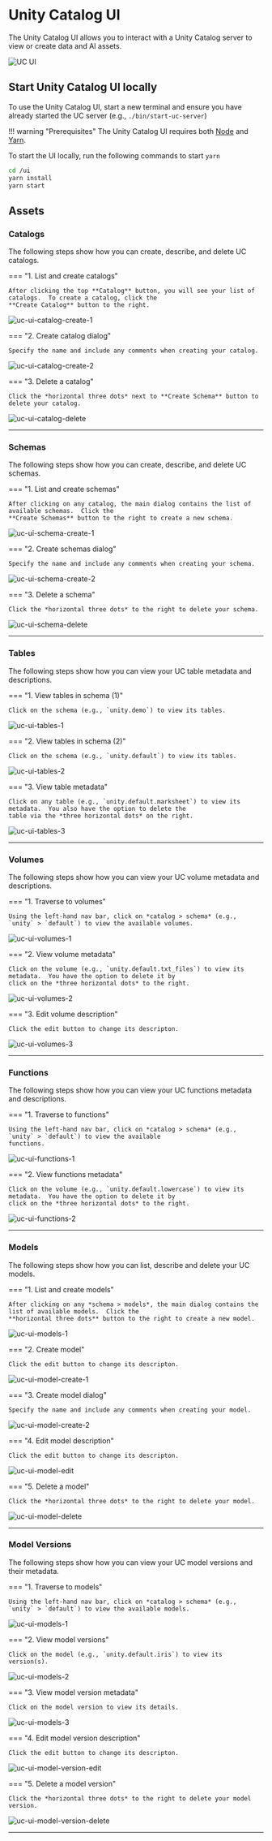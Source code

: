 # Unity Catalog UI

The Unity Catalog UI allows you to interact with a Unity Catalog server to view or create data and AI assets.

![UC UI](../assets/images/ui/uc-ui-expanded.png)

## Start Unity Catalog UI locally

To use the Unity Catalog UI, start a new terminal and ensure you have already started the UC server
(e.g., `./bin/start-uc-server`)

!!! warning "Prerequisites"
    The Unity Catalog UI requires both [Node](https://nodejs.org/en/download/package-manager) and
    [Yarn](https://classic.yarnpkg.com/lang/en/docs/install).

To start the UI locally, run the following commands to start `yarn`

```sh
cd /ui
yarn install
yarn start
```

## Assets

### Catalogs

The following steps show how you can create, describe, and delete UC catalogs.

=== "1. List and create catalogs"

    After clicking the top **Catalog** button, you will see your list of catalogs.  To create a catalog, click the
    **Create Catalog** button to the right.

![uc-ui-catalog-create-1](../assets/images/ui/uc-ui-catalog-create-1.png)
    

=== "2. Create catalog dialog"

    Specify the name and include any comments when creating your catalog.

![uc-ui-catalog-create-2](../assets/images/ui/uc-ui-catalog-create-2.png)

=== "3. Delete a catalog"

    Click the *horizontal three dots* next to **Create Schema** button to delete your catalog.

![uc-ui-catalog-delete](../assets/images/ui/uc-ui-catalog-delete.png)

---

### Schemas

The following steps show how you can create, describe, and delete UC schemas.

=== "1. List and create schemas"

    After clicking on any catalog, the main dialog contains the list of available schemas.  Click the
    **Create Schemas** button to the right to create a new schema.

![uc-ui-schema-create-1](../assets/images/ui/uc-ui-schema-create-1.png)
    

=== "2. Create schemas dialog"

    Specify the name and include any comments when creating your schema.

![uc-ui-schema-create-2](../assets/images/ui/uc-ui-schema-create-2.png)

=== "3. Delete a schema"

    Click the *horizontal three dots* to the right to delete your schema.

![uc-ui-schema-delete](../assets/images/ui/uc-ui-schema-delete.png)

---

### Tables

The following steps show how you can view your UC table metadata and descriptions.

=== "1. View tables in schema (1)"

    Click on the schema (e.g., `unity.demo`) to view its tables.

![uc-ui-tables-1](../assets/images/ui/uc-ui-tables-1.png)
    
=== "2. View tables in schema (2)"

    Click on the schema (e.g., `unity.default`) to view its tables.

![uc-ui-tables-2](../assets/images/ui/uc-ui-tables-2.png)

=== "3. View table metadata"

    Click on any table (e.g., `unity.default.marksheet`) to view its metadata.  You also have the option to delete the
    table via the *three horizontal dots* on the right.

![uc-ui-tables-3](../assets/images/ui/uc-ui-tables-3.png)

---

### Volumes

The following steps show how you can view your UC volume metadata and descriptions.

=== "1. Traverse to volumes"

    Using the left-hand nav bar, click on *catalog > schema* (e.g., `unity` > `default`) to view the available volumes.

![uc-ui-volumes-1](../assets/images/ui/uc-ui-volumes-1.png)
    
=== "2. View volume metadata"

    Click on the volume (e.g., `unity.default.txt_files`) to view its metadata.  You have the option to delete it by
    click on the *three horizontal dots* to the right.

![uc-ui-volumes-2](../assets/images/ui/uc-ui-volumes-2.png)

=== "3. Edit volume description"

    Click the edit button to change its descripton.

![uc-ui-volumes-3](../assets/images/ui/uc-ui-volumes-3.png)

---

### Functions

The following steps show how you can view your UC functions metadata and descriptions.

=== "1. Traverse to functions"

    Using the left-hand nav bar, click on *catalog > schema* (e.g., `unity` > `default`) to view the available
    functions.

![uc-ui-functions-1](../assets/images/ui/uc-ui-functions-1.png)
    
=== "2. View functions metadata"

    Click on the volume (e.g., `unity.default.lowercase`) to view its metadata.  You have the option to delete it by
    click on the *three horizontal dots* to the right.

![uc-ui-functions-2](../assets/images/ui/uc-ui-functions-2.png)

---

### Models

The following steps show how you can list, describe and delete your UC models.

=== "1. List and create models"

    After clicking on any *schema > models*, the main dialog contains the list of available models.  Click the
    **horizontal three dots** button to the right to create a new model.

![uc-ui-models-1](../assets/images/ui/uc-ui-models-1.png)

=== "2. Create model"

    Click the edit button to change its descripton.

![uc-ui-model-create-1](../assets/images/ui/uc-ui-model-create-1.png)

=== "3. Create model dialog"

    Specify the name and include any comments when creating your model.

![uc-ui-model-create-2](../assets/images/ui/uc-ui-model-create-2.png)

=== "4. Edit model description"

    Click the edit button to change its descripton.

![uc-ui-model-edit](../assets/images/ui/uc-ui-model-edit.png)

=== "5. Delete a model"

    Click the *horizontal three dots* to the right to delete your model.

![uc-ui-model-delete](../assets/images/ui/uc-ui-model-delete.png)

---

### Model Versions

The following steps show how you can view your UC model versions and their metadata.

=== "1. Traverse to models"

    Using the left-hand nav bar, click on *catalog > schema* (e.g., `unity` > `default`) to view the available models.

![uc-ui-models-1](../assets/images/ui/uc-ui-models-1.png)

=== "2. View model versions"

    Click on the model (e.g., `unity.default.iris`) to view its version(s).

![uc-ui-models-2](../assets/images/ui/uc-ui-models-2.png)

=== "3. View model version metadata"

    Click on the model version to view its details.

![uc-ui-models-3](../assets/images/ui/uc-ui-models-3.png)

=== "4. Edit model version description"

    Click the edit button to change its descripton.

![uc-ui-model-version-edit](../assets/images/ui/uc-ui-model-version-edit.png)

=== "5. Delete a model version"

    Click the *horizontal three dots* to the right to delete your model version.

![uc-ui-model-version-delete](../assets/images/ui/uc-ui-model-version-delete.png)

---
